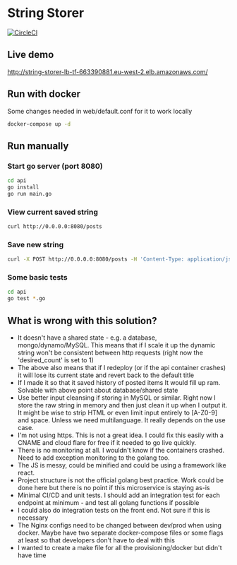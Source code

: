 # String Storer

[![CircleCI](https://circleci.com/gh/ElliottLandsborough/string-storer.svg?style=svg)](https://circleci.com/gh/ElliottLandsborough/string-storer)

## Live demo

http://string-storer-lb-tf-663390881.eu-west-2.elb.amazonaws.com/

## Run with docker

Some changes needed in web/default.conf for it to work locally

```bash
docker-compose up -d
```

## Run manually

### Start go server (port 8080)

```bash
cd api
go install
go run main.go
```

### View current saved string

```bash
curl http://0.0.0.0:8080/posts
```

### Save new string

```bash
curl -X POST http://0.0.0.0:8080/posts -H 'Content-Type: application/json' -d '{"title":"a new title"}'
```

### Some basic tests

```bash
cd api
go test *.go
```

## What is wrong with this solution?

 - It doesn't have a shared state - e.g. a database, mongo/dynamo/MySQL. This means that if I scale it up the dynamic string won't be consistent between http requests (right now the 'desired_count' is set to 1)
 - The above also means that if I redeploy (or if the api container crashes) it will lose its current state and revert back to the default title
 - If I made it so that it saved history of posted items It would fill up ram. Solvable with above point about database/shared state
 - Use better input cleansing if storing in MySQL or similar. Right now I store the raw string in memory and then just clean it up when I output it. It might be wise to strip HTML or even limit input entirely to [A-Z0-9] and space. Unless we need multilanguage. It really depends on the use case.
 - I'm not using https. This is not a great idea. I could fix this easily with a CNAME and cloud flare for free if it needed to go live quickly.
 - There is no monitoring at all. I wouldn't know if the containers crashed. Need to add exception monitoring to the golang too.
 - The JS is messy, could be minified and could be using a framework like react.
 - Project structure is not the official golang best practice. Work could be done here but there is no point if this microservice is staying as-is
 - Minimal CI/CD and unit tests. I should add an integration test for each endpoint at minimum - and test all golang functions if possible
 - I could also do integration tests on the front end. Not sure if this is necessary
 - The Nginx configs need to be changed between dev/prod when using docker. Maybe have two separate docker-compose files or some flags at least so that developers don't have to deal with this
 - I wanted to create a make file for all the provisioning/docker but didn't have time